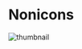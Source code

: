 # Nonicons

![thumbnail](https://github.com/yamatsum/nonicons/blob/img/src/img/thumbnail.png?raw=true)


